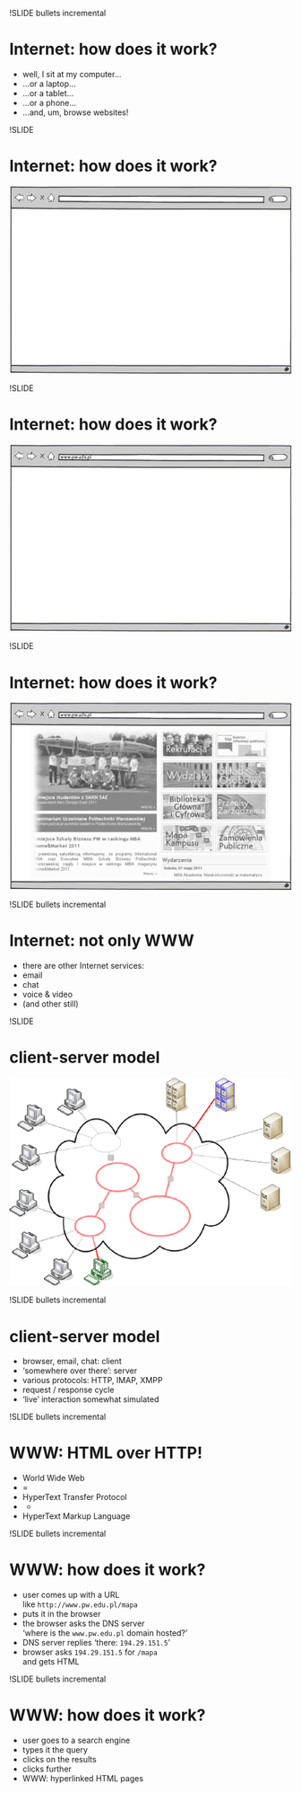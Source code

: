 !SLIDE bullets incremental

# Internet: how does it work?

* well, I sit at my computer…
* …or a laptop…
* …or a tablet…
* …or a phone…
* …and, um, browse websites!



!SLIDE

# Internet: how does it work?

![browser 1](browser.1.png)



!SLIDE

# Internet: how does it work?

![browser 2](browser.2.png)



!SLIDE

# Internet: how does it work?

![browser 3](browser.3.png)



!SLIDE bullets incremental

# Internet: not only WWW

* there are other Internet services:
* email
* chat
* voice &amp; video
* (and other still)



!SLIDE

# client-server model

![internet](internet.png)



!SLIDE bullets incremental

# client-server model

* browser, email, chat: client
* ‘somewhere over there’: server
* various protocols: HTTP, IMAP, XMPP
* request / response cycle
* ‘live’ interaction somewhat simulated



!SLIDE bullets incremental

# WWW: HTML over HTTP!

* World Wide Web
* =
* HyperText Transfer Protocol
* +
* HyperText Markup Language



!SLIDE bullets incremental

# WWW: how does it work?

* user comes up with a URL<br />like `http://www.pw.edu.pl/mapa`
* puts it in the browser
* the browser asks the DNS server<br />‘where is the `www.pw.edu.pl` domain hosted?’
* DNS server replies ‘there: `194.29.151.5`’
* browser asks `194.29.151.5` for `/mapa`<br />and gets HTML



!SLIDE bullets incremental

# WWW: how does it work?

* user goes to a search engine
* types it the query
* clicks on the results
* clicks further
* WWW: hyperlinked HTML pages
